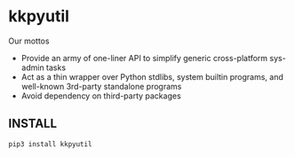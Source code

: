 # kkpyutil
Our mottos
- Provide an army of one-liner API to simplify generic cross-platform sys-admin tasks
- Act as a thin wrapper over Python stdlibs, system builtin programs, and well-known 3rd-party standalone programs
- Avoid dependency on third-party packages

## INSTALL

```shell
pip3 install kkpyutil
```
